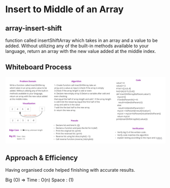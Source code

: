 # Insert to Middle of an Array
## array-insert-shift

function called insertShiftArray which takes in an array and a value to be added. Without utilizing any of the built-in methods available to your language, return an array with the new value added at the middle index.

## Whiteboard Process
![insertShiftArray.jpg](insertShiftArray.jpg)

## Approach & Efficiency
Having organised code helped finishing with accurate results.

Big (O) =>
Time : O(n)
Space : (1)